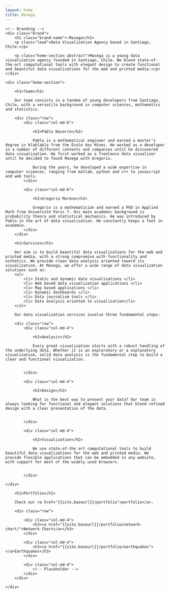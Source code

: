 ```yaml
---
layout: home
title: Masega
---
```


<div class="container">

	<!-- Branding -->
	<div class="brand">
	    <h1 class="brand-name">:Masega</h1>
	    <p class="lead">Data Visualization Agency based in Santiago, Chile.</p>

		<p class="home-section abstract">Masega is a young data visualization agency founded in Santiago, Chile. We blend state-of-the-art computational tools with elegant design to create functional and beautiful data visualizations for the web and printed media.</p>
	</div>

	<div class="home-section">

		<h1>Team</h1>

		Our team consists in a tandem of young developers from Santiago, Chile, with a versatile background in computer sciences, mathematics and statistics.

		<div class="row">
			<div class="col-md-6">

				<h2>Pablo Navarro</h2>

				Pablo is a mathematical engineer and earned a master’s degree in blablabla from the École des Mines. He worked as a developer in a number of different contexts and companies until he discovered data visualization. He first worked as a freelance data visualizer until he decided to found Masega with Gregorio.

				During the years, he developed a wide expertise in computer sciences, ranging from matlab, python and c++ to javascript and web tools.
			</div>

			<div class="col-md-6">

				<h2>Gregorio Moreno</h2>

				Gregorio is a mathematician and earned a PhD in Applied Math from Université Paris 7. His main academic background is probability theory and statistical mechanics. He was introduced by Pablo in the art of data visualization. He constantly keeps a foot in academia.
			</div>
		</div>

		<h1>Services</h1>

		Our aim is to build beautiful data visualizations for the web and printed media, with a strong compromise with functionality and esthetics. We provide clean data analysis oriented toward its visualization. At Masega, we offer a wide range of data visualization solutions such as:
		<ul>
			<li> Static and dynamic data visualizations </li>
			<li> Web based data visualization applications </li>
			<li> Map based applications </li>
			<li> Dynamic dashboards </li>
			<li> Data journalism tools </li>
			<li> Data analysis oriented to visualization</li>
		</ul>

		Our data visualization services involve three fundamental steps: 

		<div class="row">
			<div class="col-md-4">

				<h2>Analysis</h2>

				Every great visualization starts with a robust handling of the underlying data. Whether it is an exploratory or a explanatory visualization, solid data analysis is the fundamental step to build a clear and functional visualization.


			</div>

			<div class="col-md-4">

				<h2>Design</h2>

				What is the best way to present your data? Our team is always looking for functional and elegant solutions that blend refined design with a clear presentation of the data.

				
			</div>

			<div class="col-md-4">

				<h2>Visualization</h2>

				We use state-of-the art computational tools to build beautiful data visualizations for the web and printed media. We provide flexible applications that can be embedded in any website, with support for most of the widely used browsers.

				
			</div>
			
	</div>

		<h1>Portfolio</h1>

		Check our <a href="{{site.baseurl}}/portfolio">portfolio</a>.

		<div class="row">

			<div class="col-md-4">
				<h3><a href="{{site.baseurl}}/portfolio/network-chart/">Network Chart</a></h3>
			</div>

			<div class="col-md-4">
				<h3><a href="{{site.baseurl}}/portfolio/earthquakes"></a>Earthquakes</h3>
			</div>

			<div class="col-md-4">
				<!-- Placeholder -->
			</div>
		</div>

	</div>
</div>
